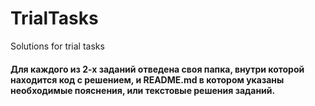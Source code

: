 # TrialTasks
Solutions for trial tasks

#### Для каждого из 2-х заданий отведена своя папка, внутри которой находится код с решением, и README.md в котором указаны необходимые пояснения, или текстовые решения заданий.
